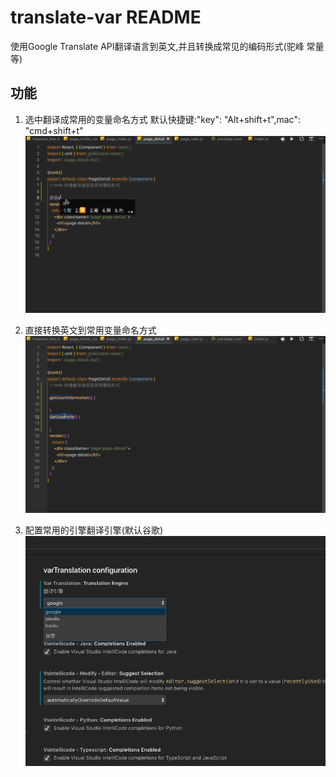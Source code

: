 # translate-var README

使用Google Translate API翻译语言到英文,并且转换成常见的编码形式(驼峰 常量等)


## 功能
1. 选中翻译成常用的变量命名方式 默认快捷键:"key": "Alt+shift+t",mac": "cmd+shift+t"
![feature X](images/vscode.gif)

2. 直接转换英文到常用变量命名方式
![feature X](images/vscode1.gif)
    

3. 配置常用的引擎翻译引擎(默认谷歌)
![feature X](images/1.png)


